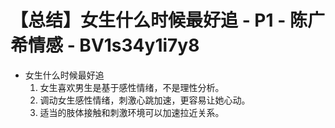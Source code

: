 # 【总结】女生什么时候最好追 - P1 - 陈广希情感 - BV1s34y1i7y8

-   女生什么时候最好追
    1.  女生喜欢男生是基于感性情绪，不是理性分析。
    2.  调动女生感性情绪，刺激心跳加速，更容易让她心动。
    3.  适当的肢体接触和刺激环境可以加速拉近关系。